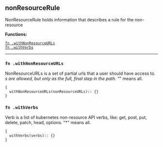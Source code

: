 
## nonResourceRule
NonResourceRule holds information that describes a rule for the non-resource

**Functions:**

[`fn .withNonResourceURLs`](#fn-withnonresourceurls)  
[`fn .withVerbs`](#fn-withverbs)  

---


### `fn .withNonResourceURLs`
NonResourceURLs is a set of partial urls that a user should have access to.  *s are allowed, but only as the full, final step in the path.  "*" means all.
```jsonnet
{
  withNonResourceURLs(nonResourceURLs):: {}
}
```

### `fn .withVerbs`
Verb is a list of kubernetes non-resource API verbs, like: get, post, put, delete, patch, head, options.  "*" means all.
```jsonnet
{
  withVerbs(verbs):: {}
}
```

